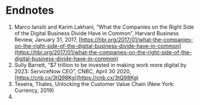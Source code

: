 # Endnotes

1. Marco Iansiti and Karim Lakhani, “What the Companies on the Right Side of the Digital Business Divide Have in Common”, Harvard Business Review, January 31, 2017, [https://hbr.org/2017/01/what-the-companies-on-the-right-side-of-the-digital-business-divide-have-in-common](https://hbr.org/2017/01/what-the-companies-on-the-right-side-of-the-digital-business-divide-have-in-common)
2. Sully Barrett, “$7 trillion to be invested in making work more digital by 2023: ServiceNow CEO”, CNBC, April 30 2020, [https://cnb.cx/3tQ98Kg](https://cnb.cx/3tQ98Kg)
3. Texeira, Thales, Unlocking the Customer Value Chain \(New York: Currency, 2019\)
4. 
